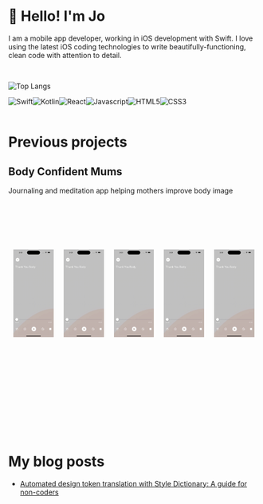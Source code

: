 # 👋     Hello! I'm Jo

I am a mobile app developer, working in iOS development with Swift. I love using the latest iOS coding technologies to write beautifully-functioning, clean code with attention to detail.

<br/>

![Top Langs](https://github-readme-stats.vercel.app/api/top-langs/?username=yager-j&exclude_repo=jahai-vs-jedek,Models-of-linguistic-convergence-in-a-hunter-gatherer-community,my-portfolio) 

<img align="left" alt="Swift" src="https://img.shields.io/badge/Swift-F05138.svg?style=for-the-badge&logo=Swift&logoColor=white"/>

<img align="left" alt="Kotlin" src="https://img.shields.io/badge/Kotlin-7F52FF.svg?style=for-the-badge&logo=Kotlin&logoColor=white"/>

<img align="left" alt="React" src="https://img.shields.io/badge/React-61DAFB.svg?style=for-the-badge&logo=React&logoColor=black"/>

<img align="left" alt="Javascript" src="https://img.shields.io/badge/JavaScript-F7DF1E.svg?style=for-the-badge&logo=JavaScript&logoColor=black"/>

<img align="left" alt="HTML5" src="https://img.shields.io/badge/HTML5-E34F26.svg?style=for-the-badge&logo=HTML5&logoColor=white"/>

<img align="left" alt="CSS3" src="https://img.shields.io/badge/CSS3-1572B6.svg?style=for-the-badge&logo=CSS3&logoColor=white"/>

<br/>
<br/>

# Previous projects

## 

## Body Confident Mums
Journaling and meditation app helping mothers improve body image

<div style="margin-top:100px; display:flex;">
  <div style="flex:1; padding: 10px;"><img align="left" width=100 src="images/ThankYouBody-iPhone14Pro.gif" alt="Alt text" title="Optional title"/></div>
  <div style="flex:1; padding: 10px;"><img align="left" width=100 src="images/ThankYouBody-iPhone14Pro.gif" alt="Alt text" title="Optional title"/></div>
  <div style="flex:1; padding: 10px;"><img align="left" width=100 src="images/ThankYouBody-iPhone14Pro.gif" alt="Alt text" title="Optional title"/></div>
  <div style="flex:1; padding: 10px;"><img align="left" width=100 src="images/ThankYouBody-iPhone14Pro.gif" alt="Alt text" title="Optional title"/></div>
  <div style="flex:1; padding: 10px;"><img align="left" width=100 src="images/ThankYouBody-iPhone14Pro.gif" alt="Alt text" title="Optional title"/></div>
</div>

<br/><br/>
<br/><br/>
<br/><br/>
<br/><br/>
<br/>
<br/>

# My blog posts

<!-- BLOG-POST-LIST:START -->
- [Automated design token translation with Style Dictionary: A guide for non-coders](https://medium.com/@joyager/automated-design-token-translation-with-style-dictionary-2a8a3eab7e7c?source=rss-97bdfb24eaa1------2)
<!-- BLOG-POST-LIST:END -->
